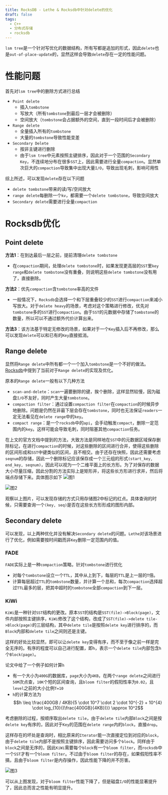 ```yaml
---
title: RocksDB - Lethe & Rocksdb中针对delete的优化
draft: false
tags:
  - C++
  - 分布式存储
  - rocksdb
---
```


`lsm tree`是一个针对写优化的数据结构，所有写都是追加的形式，因此`delete`也是`out-of-place-update`的，显然这样会导致`delete`存在一定的性能问题。

# 性能问题

首先对`lsm tree`中的删除方式进行总结
- `Point delete`
  - 插入`tombstone`
  - 写放大（所有`tombstone`到最后一层才会被删除）
  - 空间放大（`tombstone`会占据额外的空间，直到一段时间后才会被删除）
- `Range delete`
  - 全量插入所有的`tombstone`
  - 大量的`tombstone`导致性能变差
- `Secondary Delete`
  - 按非主键进行删除
  - 由于`lsm tree`中元素按照主键排序，因此对于一个范围的`Secondary Key`，不连续地分布在很多`SST`上，因此需要进行全量`compaction`。显然单次巨大的`compaction`导致集中出现大量`I/O`，导致出现毛刺，影响可用性

综上所述，可以发现`delete`存在以下问题
- `delete tombstone`带来的读/写/空间放大
- `range delete`每删除一个`kv`，都需要一个`delete tombstone`，导致空间放大
- `Secondary delete`需要进行全量`compaction`

# Rocksdb优化
## Point delete
**方法1**：在到达最后一层之前，提前清理`delete tombstone`
- 在`compaction`期间，处理`delete tombstone`时，如果发现更高层的`SST`里`key range`和`delete tombstone`没有重叠，则说明这些`delete tombstone`没有用了，直接删除。

**方法2**：优先`compaction`含`tombstone`率高的文件
- 一般情况下，`Rocksdb`会选择一个和下层重叠较少的`SST`进行`compaction`来减小写放大。对于`delete heavy`的场景，考虑对这个策略进行修改，优先对`tombstone`多的`SST`进行`compaction`。由于`SST`的元数据中存储了`tombstone`的数量，所以可以不通过额外代价计算出来。

**方法3**：该方法基于特定无修改的场景，如果对于一个`Key`插入后不再修改，那么可以发现`delete`可以和已有的`Key`直接抵消。

## Range delete
显然将`Range delete`中所有都一个一个加入`tombstone`是一个不好的做法。[Rocksdb](https://rocksdb.org/blog/2018/11/21/delete-range.html)中提到了当前对于`Range delete`的实现及优化。

原本的`Range delete`一般有以下几种方法
- `scan-and-delete`：`scan`一遍要删除的键，挨个删除，这样显然较慢，因为磁盘`I/O`不友好，同时产生大量`tombstone`。
- `compaction filter`：通过设置`compaction filter`在`compaction`的时候异步地删除。问题是仍然在非最下层会存在`tombstone`，同时也无法保证`readers`一定无法看见在`delete range`中的`key`。
- `compact range`：是一个`rocksdb`中的`api`，会手动触发`compact`，删除一定范围内的`key`。这样可能会导致毛刺，同时阻塞其他`compaction`任务。

在上文的官方文档中提到的方法，大致方法是同样地在`SST`中的元数据区域保存删除标记，在进行`compaction`的时候，对这些删除的区间进行合并，使得这些删除的区间形成和`SST`中键类似的区间，且不相交。由于还存在快照，因此还需要考虑`seqnum`的存储，因此一个删除标记应该保存成一个三元组的形式`(start_key, end_key, seqnum)`，因此可以视为一个二维平面上的长方形。为了对保存的数据大小尽量压缩，因此分割的方法实际上是矩形并，将这些长方形进行求并，然后将端点存储下来。具体图示如下
![图1](https://im.gurl.eu.org/file/AgACAgEAAxkDAAJCT2f7pLcK7dQMOMzW7atj3gxsHZeFAALUrTEbanfZR-FQSNZFBtqiAQADAgADeQADNgQ.png)

![图2](https://im.gurl.eu.org/file/AgACAgEAAxkDAAJCUGf7pSI6dWS4lFAW3mbXtQatvtD4AALVrTEbanfZRzdsmip3quLNAQADAgADeQADNgQ.png)

观察以上图片，可以发现存储的方式只用存储图2中标记的红点。具体查询的时候，只需要查询一个`(key, seq)`是否在这些长方形形成的图形内部。

## Secondary delete
可以发现，以上两种优化并没有解决`Secondary delete`的问题。`Lethe`对该场景进行了优化，例如需要按时间戳而非`Key`删除一定范围内的值。

### FADE
`FADE`实际上是一种`compaction`策略，针对`tombstone`进行优化
- 对每个`tombstone`设立一个`TTL`，其中从上到下，每层的`TTL`是上一层的`T`倍。
- 计算每层超过`TTL`的`tombstone`数量，并计算一个总和，每次`compaction`选择超过`TTL`最多的层，把其中超时的`tombstone`全部`compaction`到下一层。

### KiWi
`KiWi`是一种针对`SST`结构的更改。原本`SST`的结构是`SST(file)->Block(page)`，文件内部按照主键排序，`KiWi`修改了这个结构，改成了`SST(file)->delete tile->Block(page)`的三层结构，其中`delete tile`是按照`delete key`进行排序的，而`Block`内部和`delete tile`之间则还是主键。

这样的好处比较显然，即可以让`delete key`变得有序，而不至于像之前一样是完全无序的。有序的程度可以自己进行配置，即`h`，表示一个`delete tile`内部包含`h`个`Block(page)`。

论文中给了一个例子如何计算`h`
- 有一个大小为`400G`的数据库，`page`大小为`4KB`，在两个`range delete`之间进行`50M`次点查，`10K`个短的区间查询，且`bloom filter`的假阳性率为`0.02`，且`level`之前的大小比例`T=10`
- `h`的计算方法为
$$h \leq \frac{400GB / 4KB}{5 \cdot 10^7  \cdot 2 \cdot 10^{-2} + 10^{4} \cdot log_{10}{(\frac{400GB}{4KB})}} \approx 10^2$$

考虑删除的过程，按顺序取出`delete tile`，由于`delete tile`内部`Block`之间是按`delete key`有序的，因此对于`Key`的范围在`delete range`内的`block`，直接`drop`。

这样存在的坏处是查询时，相比原来的`Iterator`能一次直接定位到对应的`block`，由于`delete tile`内部不是按照主键排序，因此需要访问多个`block`。同样由于`block`之间是无序的，因此`KiWi`需要每个`block`有一个`bloom filter`，而`rocksdb`中一个`SST`才有一个`bloom filter`。不过由于`bloom filter`的存在，如果假阳性率不搞，且由于`bloom filter`是内存操作，因此性能下降的并不厉害。

![图3](https://im.gurl.eu.org/file/AgACAgEAAxkDAAJCU2f7r_9_6W15w43KVyHa4MCtfaOHAALZrTEbanfZR0ImTxRFWa2FAQADAgADeAADNgQ.png)

可以从上图发现，对于`bloom filter`性能下降了，但是磁盘`I/O`的性能显著提升了，因此总而言之性能有明显提升。